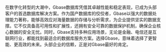 在数字化转型的大潮中，Gbase数据库凭借其卓越性能和稳定表现，已成为头部客户的首选数据库解决方案。作为国产数据库的佼佼者，Gbase以强大的数据处理能力著称，能够高效应对海量数据的存储与分析需求，为企业提供坚实的数据支撑。它不仅具备高可用性和扩展性，还拥有安全可靠的数据保护机制，确保企业核心数据的安全无忧。同时，Gbase支持多种应用场景，无论是金融、电信还是互联网行业，都能找到最适合的数据库服务方案。选择Gbase，意味着选择了更智能、更高效的未来。头部企业的信赖，正是对Gbase最好的肯定。